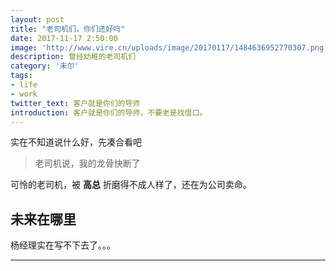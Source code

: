 ```yaml
---
layout: post
title: "老司机们，你们还好吗"
date: 2017-11-17 2:50:00
image: 'http://www.vire.cn/uploads/image/20170117/1484636952770307.png'
description: 曾经幼稚的老司机们
category: '未尔'
tags:
- life
- work
twitter_text: 客户就是你们的导师
introduction: 客户就是你们的导师，不要老是找借口。
---
```


实在不知道说什么好，先凑合看吧

> 老司机说，我的龙骨快断了

可怜的老司机，被 **高总** 折磨得不成人样了，还在为公司卖命。

## 未来在哪里

杨经理实在写不下去了。。。

-----
